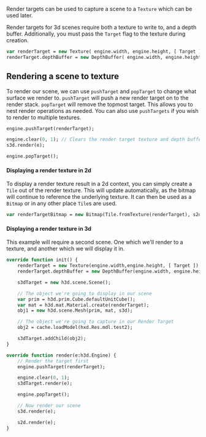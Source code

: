 
Render targets can be used to capture a scene to a `Texture` which can be used later.

Render targets for 3d scenes require both a texture to write to, and a depth buffer. Additionally, you must pass the `Target` flag to the texture during creation.

```haxe
var renderTarget = new Texture( engine.width, engine.height, [ Target ] );
renderTarget.depthBuffer = new DepthBuffer( engine.width, engine.height );
```

## Rendering a scene to texture

To render our scene, we can use `pushTarget` and `popTarget` to change what surface we render to. `pushTarget` will push a new render target on to the render stack. `popTarget` will remove the topmost target. This allows you to nest render operations as needed. You can also use `pushTargets` if you wish to render to multiple textures.

```haxe
engine.pushTarget(renderTarget);

engine.clear(0, 1); // Clears the render target texture and depth buffer
s3d.render(e);

engine.popTarget();
```

#### Displaying a render texture in 2d

To display a render texture result in a 2d context, you can simply create a `Tile` out of the render texture. This will update automatically, as the bitmap will continue to reference the underlying texture. It can then be used as a `Bitmap` or in any other place `Tile`s are used.

```haxe
var renderTargetBitmap = new Bitmap(Tile.fromTexture(renderTarget), s2d);
```

#### Displaying a render texture in 3d

This example will require a second scene. One which we'll render to a texture, and another which we will display it in.

```haxe
override function init() {
	renderTarget = new Texture(engine.width,engine.height, [ Target ]);
	renderTarget.depthBuffer = new DepthBuffer(engine.width, engine.height);

	s3dTarget = new h3d.scene.Scene();

	// The object we're going to display in our scene
	var prim = h3d.prim.Cube.defaultUnitCube();
	var mat = h3d.mat.Material.create(renderTarget);
	obj1 = new h3d.scene.Mesh(prim, mat, s3d);

	// The object we're going to capture in our Render Target
	obj2 = cache.loadModel(hxd.Res.mdl.test2);

	s3dTarget.addChild(obj2);
}

override function render(e:h3d.Engine) {
	// Render the target first
	engine.pushTarget(renderTarget);

	engine.clear(0, 1);
	s3dTarget.render(e);

	engine.popTarget();

	// Now render our scene
	s3d.render(e);

	s2d.render(e);
}
```